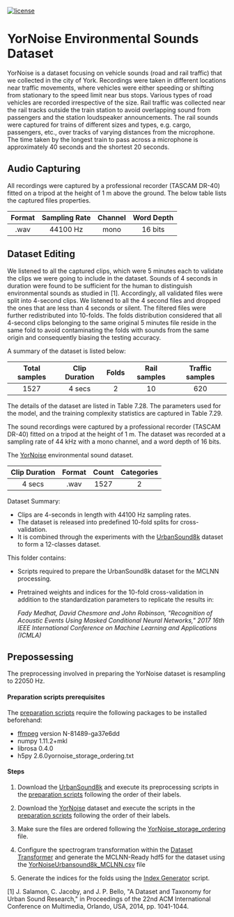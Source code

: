 [![license](https://img.shields.io/github/license/mashape/apistatus.svg?maxAge=2592000)](https://github.com/fadymedhat/YorNoise-for-MCLNN/blob/master/LICENSE)

# YorNoise Environmental Sounds Dataset


YorNoise is a dataset focusing on vehicle sounds (road and rail traffic) that we collected in the city of York.
Recordings were taken in different locations near traffic movements, where vehicles were either speeding or shifting 
from stationary to the speed limit near bus stops. Various types of road vehicles are recorded irrespective of the size. 
Rail traffic was collected near the rail tracks outside the train station to avoid overlapping sound from passengers 
and the station loudspeaker announcements. The rail sounds were captured for trains of different sizes and types, e.g. cargo, passengers, etc., over tracks of 
varying distances from the microphone. The time taken by the longest train to pass across a microphone is approximately 40 seconds and the shortest 20 seconds. 

## Audio Capturing
All recordings were captured by a professional recorder (TASCAM DR-40) fitted on a tripod at the height of 1 m above the ground. 
The below table lists the captured files properties.

   | Format | Sampling Rate | Channel | Word Depth| 
|:---:|:---:|:---:|:---:|
 | .wav | 44100 Hz |mono | 16 bits | 

## Dataset Editing

We listened to all the captured clips, which were 5 minutes each to validate the clips we were going to include in the 
 dataset. Sounds of 4 seconds in duration were found to be sufficient for the human to distinguish environmental sounds as studied 
 in [1]. Accordingly, all validated files were split into 4-second clips. We listened to all the 4 second files and 
 dropped the ones that are less than 4 seconds or silent. The filtered files were further redistributed into 10-folds. 
 The folds distribution considered that all 4-second clips belonging to the same original 5 minutes file reside in the same fold 
 to avoid contaminating the folds with sounds from the same origin and consequently biasing the testing accuracy. 
 
 A summary of the dataset is listed below:

| Total samples | Clip Duration | Folds | Rail samples | Traffic samples | 
|:---:|:---:|:---:|:---:|:---:|
|1527 | 4 secs | 2 | 10 | 620 | 907 |
 
  The details of the dataset are listed 
 in Table ‎7.28. The parameters used for the model, and the training complexity statistics are captured in Table ‎7.29.
 
 
 The sound recordings were captured by a professional recorder (TASCAM DR-40) fitted on a tripod at the height of 1 m.
 The dataset was recorded at a sampling rate of 44 kHz with a mono channel, and a word depth of 16 bits. 
 







 

The [YorNoise](https://github.com/fadymedhat/YorNoise) environmental sound dataset.

| Clip Duration  | Format | Count | Categories|
|:---:|:---:|:---:|:---:|
| 4 secs | .wav | 1527 | 2 |

Dataset Summary:
 * Clips are 4-seconds in length with 44100 Hz sampling rates.
 * The dataset is released into predefined 10-fold splits for cross-validation.
 * It is combined through the experiments with the [UrbanSound8k](https://urbansounddataset.weebly.com/urbansound8k.html) dataset to form a 12-classes dataset.  

 
 This folder contains:
  * Scripts required to prepare the UrbanSound8k dataset for the MCLNN processing.
  * Pretrained weights and indices for the 10-fold cross-validation in addition to the standardization parameters 
  to replicate the results in:
 
    _Fady Medhat, David Chesmore and John Robinson, "Recognition of Acoustic Events Using Masked Conditional Neural Networks," 2017 16th IEEE International Conference on Machine Learning and Applications (ICMLA)_
 
 ## Prepossessing
 
The preprocessing involved in preparing the YorNoise dataset is resampling to 22050 Hz.

#### Preparation scripts prerequisites

The [preparation scripts](https://github.com/fadymedhat/YorNoise-for-MCLNN/tree/master/YorNoise_preparation_scripts) require the following packages to be installed beforehand:
   * [ffmpeg](https://www.ffmpeg.org/) version N-81489-ga37e6dd
   * numpy 1.11.2+mkl
   * librosa 0.4.0
   * h5py 2.6.0yornoise_storage_ordering.txt
 
#### Steps
1. Download the [UrbanSound8k](https://urbansounddataset.weebly.com/urbansound8k.html) and execute its preprocessing scripts in the [preparation scripts](https://github.com/fadymedhat/UrbanSound8K-for-MCLNN/tree/master/UrbanSound8K_preparation_scripts) following the order of their labels.
1. Download the [YorNoise](https://github.com/fadymedhat/YorNoise) dataset and execute the scripts in the [preparation scripts](https://github.com/fadymedhat/YorNoise-for-MCLNN/tree/master/YorNoise_preparation_scripts) following the order of their labels.
2. Make sure the files are ordered following the [YorNoise_storage_ordering](https://github.com/fadymedhat/YorNoise-for-MCLNN/blob/master/yornoise_storage_ordering.txt) file.
3. Configure the spectrogram transformation within the [Dataset Transformer](https://github.com/fadymedhat/MCLNN/tree/master/dataset_transformer) and generate the MCLNN-Ready hdf5 for the dataset using the [YorNoiseUrbansound8k_MCLNN.csv](https://github.com/fadymedhat/YorNoise-for-MCLNN/blob/master/YorNoise_preparation_scripts/YorNoiseUrbanSound8KwithAdditionalColumnsForMCLNN.csv)  file





4. Generate the indices for the folds using the [Index Generator](https://github.com/fadymedhat/MCLNN/tree/master/index_generator) script.




[1] J. Salamon, C. Jacoby, and J. P. Bello, "A Dataset and Taxonomy for Urban Sound Research," in Proceedings of the 22nd ACM International Conference on Multimedia, Orlando, USA, 2014, pp. 1041-1044.